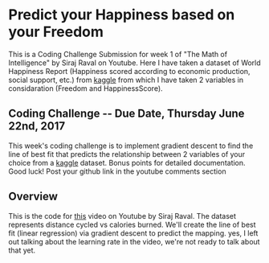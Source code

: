 # Predict your Happiness based on your Freedom

This is a Coding Challenge Submission for week 1 of "The Math of Intelligence" by Siraj Raval on Youtube. Here I have taken a dataset of World Happiness Report (Happiness scored according to economic production, social support, etc.) from [kaggle](https://www.kaggle.com/unsdsn/world-happiness) from which I have taken 2 variables in considaration (Freedom and HappinessScore).

## Coding Challenge -- Due Date, Thursday June 22nd, 2017

This week's coding challenge is to implement gradient descent to find the line of best fit that predicts the relationship between
2 variables of your choice from a [kaggle](https://www.kaggle.com/datasets) dataset. Bonus points for detailed documentation. Good luck! Post your github link in the youtube comments section

## Overview

This is the code for [this](https://youtu.be/xRJCOz3AfYY) video on Youtube by Siraj Raval. The dataset represents distance cycled 
vs calories burned. We'll create the line of best fit (linear regression) via gradient descent to predict the mapping. yes, I left out talking about the learning rate in the video, we're not ready to talk about that yet. 
